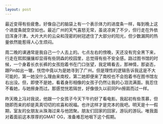 ```yaml
---
layout: post
---
```

最近变得有些疲惫。好像自己的脑袋上有一个表示体力的进度条一样，每到晚上这个进度条就空空如也。最近广州的天气喜怒无常，虽说凉爽了不少，但行走在外依旧浑身汗津。大片大片的云朵和茂密的树冠遮住了大部分的阳光，但少数漏网的热量依然能惹得人心生烦闷。

周二晚的课通常是我自己一个人去上的。七点左右的傍晚，天还没有完全黑下来，行走在熙熙攘攘却显得有些阴森的校园里，总觉得有些不安全感。路过图书馆的时候，一个身着长衣长裤的女孩抱着书在门口张望，我定睛看去，那神情，那姿态，跟Pin如出一辙，恍惚中竟以为是她寻到了广州。但是理性的逻辑告诉我这是不大可能的，第一她没什么理由来南校，第二她即便来了南校也不会抱着书在图书馆左右出没。但，即使不是她，看着身形相像的女孩子仍然让我的心泪流满面。我忍住不看她，与她擦身而过。那感觉恍若隔世，好像很久以前同Pin擦肩而过一样。

昨天晚上冯对我说，他跟一个女孩子今天下午约好了看电影。我起初有些羡慕，但随即而来的却是真真切切的欢喜和祝福。也许这样才是完本的我吧。明天是十一假期，室友的女朋友从珠海过来与他团聚。朋友们回家的回家，游玩的游玩。唯我面对着面前这本厚厚的GMAT OG，准备难忍地咽下这个假期。